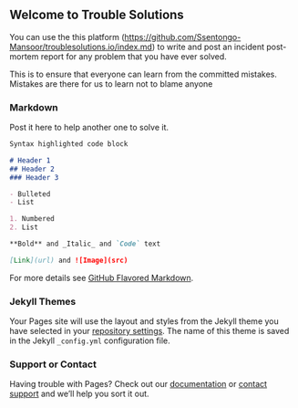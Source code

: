 ## Welcome to Trouble Solutions

You can use the this platform (https://github.com/Ssentongo-Mansoor/troublesolutions.io/index.md) to write and post an incident post-mortem report for any problem that you have ever solved.

This is to ensure that everyone can learn from the committed mistakes. Mistakes are there for us to learn not to blame anyone

### Markdown

Post it here to help another one to solve it.

```markdown
Syntax highlighted code block

# Header 1
## Header 2
### Header 3

- Bulleted
- List

1. Numbered
2. List

**Bold** and _Italic_ and `Code` text

[Link](url) and ![Image](src)
```

For more details see [GitHub Flavored Markdown](https://guides.github.com/features/mastering-markdown/).

### Jekyll Themes

Your Pages site will use the layout and styles from the Jekyll theme you have selected in your [repository settings](https://github.com/Ssentongo-Mansoor/troublesolutions.io/settings). The name of this theme is saved in the Jekyll `_config.yml` configuration file.

### Support or Contact

Having trouble with Pages? Check out our [documentation](https://help.github.com/categories/github-pages-basics/) or [contact support](https://github.com/contact) and we’ll help you sort it out.

